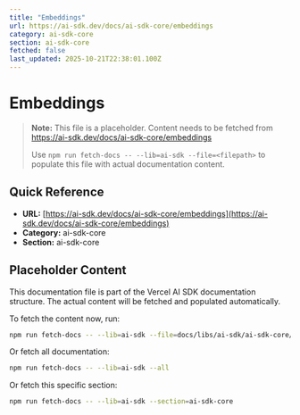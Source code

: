 ```yaml
---
title: "Embeddings"
url: https://ai-sdk.dev/docs/ai-sdk-core/embeddings
category: ai-sdk-core
section: ai-sdk-core
fetched: false
last_updated: 2025-10-21T22:38:01.100Z
---
```


# Embeddings

> **Note:** This file is a placeholder. Content needs to be fetched from https://ai-sdk.dev/docs/ai-sdk-core/embeddings
>
> Use `npm run fetch-docs -- --lib=ai-sdk --file=<filepath>` to populate this file with actual documentation content.

## Quick Reference

- **URL:** [https://ai-sdk.dev/docs/ai-sdk-core/embeddings](https://ai-sdk.dev/docs/ai-sdk-core/embeddings)
- **Category:** ai-sdk-core
- **Section:** ai-sdk-core

## Placeholder Content

This documentation file is part of the Vercel AI SDK documentation structure.
The actual content will be fetched and populated automatically.

To fetch the content now, run:

```bash
npm run fetch-docs -- --lib=ai-sdk --file=docs/libs/ai-sdk/ai-sdk-core/embeddings.md
```

Or fetch all documentation:

```bash
npm run fetch-docs -- --lib=ai-sdk --all
```

Or fetch this specific section:

```bash
npm run fetch-docs -- --lib=ai-sdk --section=ai-sdk-core
```

